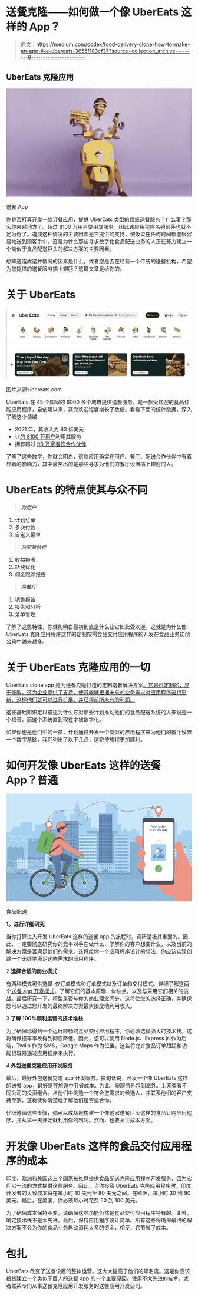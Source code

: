 # 送餐克隆——如何做一个像 UberEats 这样的 App？

> 原文：<https://medium.com/codex/food-delivery-clone-how-to-make-an-app-like-ubereats-3655f183cf37?source=collection_archive---------9----------------------->

## UberEats 克隆应用

![](img/a939b31781d4d1305354c92ecebaa8d1.png)

送餐 App

你是否打算开发一款订餐应用，提供 UberEats 类型的顶级送餐服务？什么事？那么你来对地方了。超过 8100 万用户使用其服务，因此该应用程序名列前茅也就不足为奇了。造成这种情况的主要因素是它提供的支持，使饭菜在任何时间都能很容易地送到顾客手中。这是为什么那些寻求数字化食品配送业务的人正在努力建立一个类似于食品配送巨头的解决方案的主要因素。

想知道造成这种情况的因素是什么，或者您是否在经营一个传统的送餐机构，希望为您提供的送餐服务插上翅膀？这篇文章是给你的。

# 关于 UberEats

![](img/938c20aafd959ffbab70b50ddbe63d30.png)

图片来源:ubereats.com

UberEats 在 45 个国家的 6000 多个城市提供送餐服务，是一款受欢迎的食品订购应用程序，自创建以来，其受欢迎程度增长了数倍。看看下面的统计数据，深入了解这个领域-

*   2021 年，其收入为 83 亿美元
*   让[的 8100 万用户](https://www.businessofapps.com/data/uber-eats-statistics/)利用其服务
*   拥有超过 [90 万家餐饮合作伙伴](https://www.businessofapps.com/data/uber-eats-statistics/)

了解了这些数字，你就会明白，这款应用确实在用户、餐厅、配送合作伙伴中有着显著的影响力，其中最突出的是那些寻求为他们的餐厅设置插上翅膀的人。

# UberEats 的特点使其与众不同

> ***为用户***

1.  计划订单
2.  多次付款
3.  自定义菜单

> ***为交货伙伴***

1.  收益报表
2.  路线优化
3.  佣金跟踪报告

> ***为餐厅***

1.  销售报告
2.  报告和分析
3.  菜单管理

了解了这些特性，你就能明白最初到底是什么让它如此受欢迎。这就是为什么像 UberEats 克隆应用程序这样的定制按需食品交付应用程序的开发在食品业务初创公司中越来越多。

# 关于 UberEats 克隆应用的一切

UberEats clone app 是为送餐克隆打造的定制送餐解决方案[。它是可定制的，易于修改。这为企业提供了支持，使其能够根据未来的业务需求对应用程序进行更新，这样他们就可以进行扩展，并获得前所未有的利润。](https://www.fooddeliveryclone.com/)

这些基础知识足以描述为什么它对那些计划推动他们的食品配送系统的人来说是一个福音，而这个系统直到现在才被数字化。

如果你也是他们中的一员，计划通过开发一个类似的应用程序来为他们的餐厅设置一个数字基础，我们列出了以下几点，这将使旅程更加顺利。

# 如何开发像 UberEats 这样的送餐 App？普通

![](img/569daaa73dc7bae73c497d3eada9d82b.png)

食品配送

**1。进行详细研究**

当你打算进入开发 UberEats 这样的送餐 app 的旅程时，调研是极其重要的。因此，一定要彻底研究你的竞争对手在做什么，了解你的客户想要什么，以及当前的解决方案是否满足他们的需求。这将给你一个应用程序设计的想法，你应该实现创建一个无缝地满足这些需求的应用程序。

2.**选择合适的商业模式**

有两种模式可供选择-仅订单模式和订单模式以及订单和交付模式。详细了解这两个[送餐 app 开发模式](https://www.fooddeliveryclone.com/blog/food-aggregators-vs-multi-delivery-services/?utm_source=WP&utm_medium=WP&utm_campaign=WP&utm_id=1)。了解它们的基本原理、优缺点，以及与采用它们相关的挑战。最后研究一下，模型是否与你的商业理念同步。这将使您的选择正确，并确保您可以通过您开发的最终解决方案最大限度地利用收入。

3.**了解 100%顺利运营的技术堆栈**

为了确保你得到一个运行顺畅的食品交付应用程序，你必须选择强大的技术栈。这将确保撞车事故得到彻底降低。因此，您可以使用 Node.js、Express.js 作为后端，Twilio 作为 SMS，Google Maps 作为位置。这些将允许食品订单跟踪和功能很容易通过应用程序来执行。

4.**外包送餐克隆应用开发服务**

最后，最好外包送餐克隆 app 开发服务。换句话说，开发一个像 UberEats 这样的送餐 app，最好是在旅途中节省成本。为此，将服务外包到海外。上网查看不同公司的投资组合。从他们中挑选一个符合您需求的候选人，并联系他们的客户支持专家。这将使你清楚地了解他们是否适合你。

仔细遵循这些步骤，你可以成功地构建一个像这家送餐巨头这样的食品订购应用程序，并从第一天开始就利用你的利润。然而，也要关注成本方面。

# 开发像 UberEats 这样的食品交付应用程序的成本

印度、欧洲和美国这三个国家被推荐提供食品配送克隆应用程序开发服务，因为它们以一流的方式提供这些服务。因此，当你投资 UberEats 克隆应用程序时，印度开发者的大致成本将在每小时 10 美元至 80 美元之间。在欧洲，每小时 30 到 90 美元。最后，在美国，你必须每小时花费 50 到 100 美元。

为了确保成本保持不变，请确保这些功能仍然是食品交付应用程序特有的。此外，确定技术栈不是太先进。最后，保持应用程序设计简单。所有这些将确保最终的解决方案不会为你的食品业务启动消耗太多的资金，相反，它节省了成本。

# 包扎

UberEats 改变了送餐设置的整体运营。这大大提高了他们的知名度。这是你应该投资建立一个类似于巨人的送餐 app 的一个主要原因。使用不太先进的技术，或者联系专门从事送餐克隆应用开发服务的送餐应用开发公司。